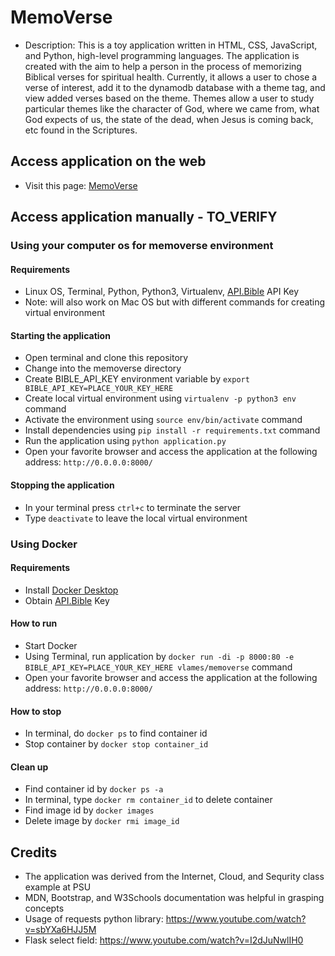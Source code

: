 # MemoVerse

* Description: This is a toy application written in HTML, CSS, JavaScript, and Python, high-level programming languages. The application is created with the aim to help a person in the process of memorizing Biblical verses for spiritual health. Currently, it allows a user to chose a verse of interest, add it to the dynamodb database with a theme tag, and view added verses based on the theme. Themes allow a user to study particular themes like the character of God, where we came from, what God expects of us, the state of the dead, when Jesus is coming back, etc found in the Scriptures.

## Access application on the web
* Visit this page: [MemoVerse](https://memoverse.herokuapp.com/)


## Access application manually - TO_VERIFY

### Using your computer os for memoverse environment

#### Requirements
* Linux OS, Terminal, Python, Python3, Virtualenv, [API.Bible](https://scripture.api.bible/signup) API Key
* Note: will also work on Mac OS but with different commands for creating virtual environment
#### Starting the application
* Open terminal and clone this repository
* Change into the memoverse directory
* Create BIBLE_API_KEY environment variable by ```export BIBLE_API_KEY=PLACE_YOUR_KEY_HERE```
* Create local virtual environment using ```virtualenv -p python3 env``` command
* Activate the environment using ```source env/bin/activate``` command
* Install dependencies using ```pip install -r requirements.txt``` command
* Run the application using ```python application.py```
* Open your favorite browser and access the application at the following address: ```http://0.0.0.0:8000/```
#### Stopping the application
* In your terminal press ```ctrl+c``` to terminate the server
* Type ```deactivate``` to leave the local virtual environment


### Using Docker

#### Requirements
* Install [Docker Desktop](https://www.docker.com/products/docker-desktop)
* Obtain [API.Bible](https://scripture.api.bible/signup) Key
#### How to run
* Start Docker
* Using Terminal, run application by ```docker run -di -p 8000:80 -e BIBLE_API_KEY=PLACE_YOUR_KEY_HERE vlames/memoverse``` command
* Open your favorite browser and access the application at the following address: ```http://0.0.0.0:8000/``` 
#### How to stop
* In terminal, do ```docker ps``` to find container id
* Stop container by ```docker stop container_id```
#### Clean up
* Find container id by ```docker ps -a```
* In terminal, type ```docker rm container_id``` to delete container
* Find image id by ```docker images```
* Delete image by ```docker rmi image_id```

## Credits

* The application was derived from the Internet, Cloud, and Sequrity class example at PSU
* MDN, Bootstrap, and W3Schools documentation was helpful in grasping concepts
* Usage of requests python library: https://www.youtube.com/watch?v=sbYXa6HJJ5M
* Flask select field: https://www.youtube.com/watch?v=I2dJuNwlIH0
